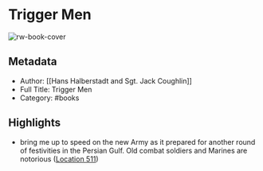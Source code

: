 # Trigger Men

![rw-book-cover](https://m.media-amazon.com/images/I/51D0QSSTyJL._SY160.jpg)

## Metadata
- Author: [[Hans Halberstadt and Sgt. Jack Coughlin]]
- Full Title: Trigger Men
- Category: #books

## Highlights
- bring me up to speed on the new Army as it prepared for another round of festivities in the Persian Gulf. Old combat soldiers and Marines are notorious ([Location 511](https://readwise.io/to_kindle?action=open&asin=B003J5UIN2&location=511))
